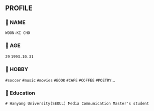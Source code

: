 ## PROFILE

### 💬 NAME
`WOON-KI CHO`
### 💬 AGE
`29` `1993.10.31`
### 💬 HOBBY
`#soccer` `#music` `#movies` `#BOOK` `#CAFE` `#COFFEE` `#POETRY`...
### 💬 Education
`# Hanyang University(SEOUL) Media Communication Master's student`



